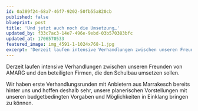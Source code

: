 ```yaml
---
id: 0a389f24-68a7-46f7-9202-50fb55a820cb
published: false
blueprint: post
title: 'Und jetzt auch noch die Umsetzung…'
updated_by: f33c7ac3-14e7-496e-9ebd-03b570383bfc
updated_at: 1706570533
featured_image: img_4591-1-1024x768-1.jpg
excerpt: 'Derzeit laufen intensive Verhandlungen zwischen unseren Freunden von AMARG und den beteiligten Firmen, die den Schulbau umsetzen sollen.'
---
```

Derzeit laufen intensive Verhandlungen zwischen unseren Freunden von AMARG und den beteiligten Firmen, die den Schulbau umsetzen sollen.

Wir haben erste Verhandlungsrunden mit Anbietern aus Marrakesch bereits hinter uns und hoffen deshalb sehr, unsere planerischen Vorstellungen mit unseren budgetbedingten Vorgaben und Möglichkeiten in Einklang bringen zu können.